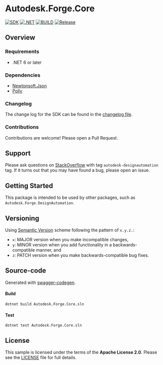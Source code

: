 # Autodesk.Forge.Core

[![SDK](https://img.shields.io/badge/SDK-3.0.0-lightgree.svg)](https://github.com/Autodesk-Forge/forge-api-dotnet-core)
[![.NET](https://img.shields.io/badge/.NET%20-6.0-blue.svg)](https://github.com/Autodesk-Forge/forge-api-dotnet-core)
[![BUILD](https://github.com/Autodesk-Forge/forge-api-dotnet-core/workflows/.NET%20Core/badge.svg?branch=main)](https://github.com/Autodesk-Forge/forge-api-dotnet-core/actions)
[![Release](https://img.shields.io/nuget/v/Autodesk.Forge.Core?logo=nuget&label=nuget&color=blue)](https://www.nuget.org/packages/Autodesk.Forge.Core)

## Overview

### Requirements

- .NET 6 or later

### Dependencies

- [Newtonsoft.Json](https://github.com/JamesNK/Newtonsoft.Json)
- [Polly](https://github.com/App-vNext/Polly)

### Changelog

The change log for the SDK can be found in the [changelog file](CHANGELOG.md).

### Contributions

Contributions are welcome! Please open a Pull Request.

## Support

Please ask questions on [StackOverflow](https://stackoverflow.com/questions/ask?tags=autodesk-forge,csharp) with tag `autodesk-designautomation` tag. If it turns out that you may have found a bug, please open an issue.

## Getting Started

This package is intended to be used by other packages, such as `Autodesk.Forge.DesignAutomation`.

## Versioning

Using [Semantic Version](https://semver.org/) scheme following the pattern of `x.y.z.`:

- `x`: MAJOR version when you make incompatible changes,
- `y`: MINOR version when you add functionality in a backwards-compatible manner, and
- `z`: PATCH version when you make backwards-compatible bug fixes.


## Source-code

Generated with [swagger-codegen](https://github.com/swagger-api/swagger-codegen).

#### Build
```
dotnet build Autodesk.Forge.Core.sln
```

#### Test
```
dotnet test Autodesk.Forge.Core.sln
```

## License

This sample is licensed under the terms of the **Apache License 2.0**. Please see the [LICENSE](LICENSE) file for full details.